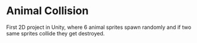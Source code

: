 # Animal Collision
 First 2D project in Unity, where 6 animal sprites spawn randomly and if two same sprites collide they get destroyed.
